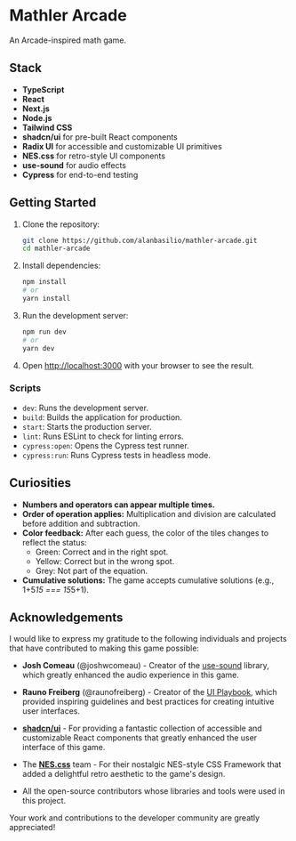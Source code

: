 # Mathler Arcade

An Arcade-inspired math game.

## Stack

- **TypeScript**
- **React**
- **Next.js**
- **Node.js**
- **Tailwind CSS**
- **shadcn/ui** for pre-built React components
- **Radix UI** for accessible and customizable UI primitives
- **NES.css** for retro-style UI components
- **use-sound** for audio effects
- **Cypress** for end-to-end testing

## Getting Started

1. Clone the repository:

   ```bash
   git clone https://github.com/alanbasilio/mathler-arcade.git
   cd mathler-arcade
   ```

2. Install dependencies:

   ```bash
   npm install
   # or
   yarn install
   ```

3. Run the development server:

   ```bash
   npm run dev
   # or
   yarn dev
   ```

4. Open [http://localhost:3000](http://localhost:3000) with your browser to see the result.

### Scripts

- `dev`: Runs the development server.
- `build`: Builds the application for production.
- `start`: Starts the production server.
- `lint`: Runs ESLint to check for linting errors.
- `cypress:open`: Opens the Cypress test runner.
- `cypress:run`: Runs Cypress tests in headless mode.

## Curiosities

- **Numbers and operators can appear multiple times.**
- **Order of operation applies:** Multiplication and division are calculated before addition and subtraction.
- **Color feedback:** After each guess, the color of the tiles changes to reflect the status:
  - Green: Correct and in the right spot.
  - Yellow: Correct but in the wrong spot.
  - Grey: Not part of the equation.
- **Cumulative solutions:** The game accepts cumulative solutions (e.g., 1+5*15 === 15*5+1).

## Acknowledgements

I would like to express my gratitude to the following individuals and projects that have contributed to making this game possible:

- **Josh Comeau** (@joshwcomeau) - Creator of the [use-sound](https://github.com/joshwcomeau/use-sound) library, which greatly enhanced the audio experience in this game.
- **Rauno Freiberg** (@raunofreiberg) - Creator of the [UI Playbook](https://github.com/raunofreiberg/interfaces), which provided inspiring guidelines and best practices for creating intuitive user interfaces.
- [**shadcn/ui**](https://github.com/shadcn/ui) - For providing a fantastic collection of accessible and customizable React components that greatly enhanced the user interface of this game.
- The [**NES.css**](https://github.com/nostalgic-css/NES.css) team - For their nostalgic NES-style CSS Framework that added a delightful retro aesthetic to the game's design.

- All the open-source contributors whose libraries and tools were used in this project.

Your work and contributions to the developer community are greatly appreciated!
